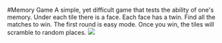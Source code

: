 #Memory Game
A simple, yet difficult game that tests the ability of one's memory. Under each tile there is a face. Each face has a twin. Find all the matches to win. The first round is easy mode. Once you win, the tiles will scramble to random places. 
![](./memorySS.gif)
